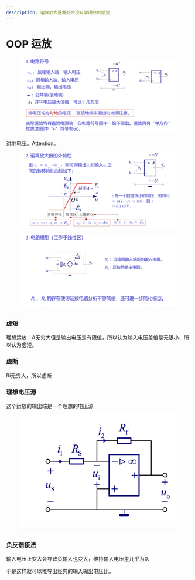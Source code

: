 ```yaml
---
description: 运算放大器我始终没有学明白的感觉
---
```


# OOP 运放

<figure><img src="../../.gitbook/assets/image (5).png" alt=""><figcaption></figcaption></figure>

对地电压。Attention。

<figure><img src="../../.gitbook/assets/image (6).png" alt=""><figcaption></figcaption></figure>

<figure><img src="../../.gitbook/assets/image (7).png" alt=""><figcaption></figcaption></figure>

### 虚短

理想运放：A无穷大但是输出电压是有限值，所以认为输入电压差值是无限小，所以认为虚短。

### 虚断

Ri无穷大，所以虚断

### 理想电压源

这个运放的输出端是一个理想的电压源

<figure><img src="../../.gitbook/assets/image (8).png" alt=""><figcaption></figcaption></figure>

### 负反馈接法

输入电压正变大会导致负输入也变大，维持输入电压差几乎为0.

于是这样就可以推导出经典的输入输出电压比。
